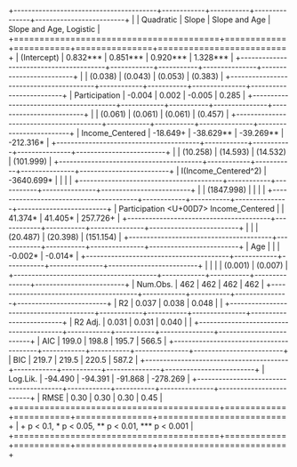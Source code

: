 
+----------------------------------------+------------+-----------+---------------+-------------------------+
|                                        | Quadratic  | Slope     | Slope and Age | Slope and Age, Logistic |
+========================================+============+===========+===============+=========================+
| (Intercept)                            | 0.832***   | 0.851***  | 0.920***      | 1.328***                |
+----------------------------------------+------------+-----------+---------------+-------------------------+
|                                        | (0.038)    | (0.043)   | (0.053)       | (0.383)                 |
+----------------------------------------+------------+-----------+---------------+-------------------------+
| Participation                          | -0.004     | 0.002     | -0.005        | 0.285                   |
+----------------------------------------+------------+-----------+---------------+-------------------------+
|                                        | (0.061)    | (0.061)   | (0.061)       | (0.457)                 |
+----------------------------------------+------------+-----------+---------------+-------------------------+
| Income_Centered                        | -18.649+   | -38.629** | -39.269**     | -212.316*               |
+----------------------------------------+------------+-----------+---------------+-------------------------+
|                                        | (10.258)   | (14.593)  | (14.532)      | (101.999)               |
+----------------------------------------+------------+-----------+---------------+-------------------------+
| I(Income_Centered^2)                   | -3640.699* |           |               |                         |
+----------------------------------------+------------+-----------+---------------+-------------------------+
|                                        | (1847.998) |           |               |                         |
+----------------------------------------+------------+-----------+---------------+-------------------------+
| Participation <U+00D7> Income_Centered |            | 41.374*   | 41.405*       | 257.726+                |
+----------------------------------------+------------+-----------+---------------+-------------------------+
|                                        |            | (20.487)  | (20.398)      | (151.154)               |
+----------------------------------------+------------+-----------+---------------+-------------------------+
| Age                                    |            |           | -0.002*       | -0.014*                 |
+----------------------------------------+------------+-----------+---------------+-------------------------+
|                                        |            |           | (0.001)       | (0.007)                 |
+----------------------------------------+------------+-----------+---------------+-------------------------+
| Num.Obs.                               | 462        | 462       | 462           | 462                     |
+----------------------------------------+------------+-----------+---------------+-------------------------+
| R2                                     | 0.037      | 0.038     | 0.048         |                         |
+----------------------------------------+------------+-----------+---------------+-------------------------+
| R2 Adj.                                | 0.031      | 0.031     | 0.040         |                         |
+----------------------------------------+------------+-----------+---------------+-------------------------+
| AIC                                    | 199.0      | 198.8     | 195.7         | 566.5                   |
+----------------------------------------+------------+-----------+---------------+-------------------------+
| BIC                                    | 219.7      | 219.5     | 220.5         | 587.2                   |
+----------------------------------------+------------+-----------+---------------+-------------------------+
| Log.Lik.                               | -94.490    | -94.391   | -91.868       | -278.269                |
+----------------------------------------+------------+-----------+---------------+-------------------------+
| RMSE                                   | 0.30       | 0.30      | 0.30          | 0.45                    |
+========================================+============+===========+===============+=========================+
| + p < 0.1, * p < 0.05, ** p < 0.01, *** p < 0.001                                                         |
+========================================+============+===========+===============+=========================+
